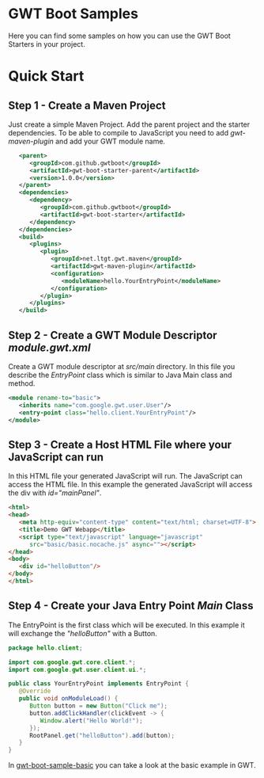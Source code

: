 # GWT Boot Samples

Here you can find some samples on how you can use the GWT Boot Starters in 
your project.

# Quick Start

## Step 1 - Create a Maven Project

Just create a simple Maven Project. Add the parent project and the 
starter dependencies. To be able to compile to JavaScript you
need to add _gwt-maven-plugin_ and add your GWT module name.

```xml
   <parent>
      <groupId>com.github.gwtboot</groupId>
      <artifactId>gwt-boot-starter-parent</artifactId>
      <version>1.0.0</version>
   </parent>
   <dependencies>
      <dependency>
         <groupId>com.github.gwtboot</groupId>
         <artifactId>gwt-boot-starter</artifactId>
      </dependency>
   </dependencies>
   <build>
      <plugins>
         <plugin>
            <groupId>net.ltgt.gwt.maven</groupId>
            <artifactId>gwt-maven-plugin</artifactId>
            <configuration>
               <moduleName>hello.YourEntryPoint</moduleName>
            </configuration>
         </plugin>
      </plugins>
   </build>
```

## Step 2 - Create a GWT Module Descriptor _module.gwt.xml_

Create a GWT module descriptor at _src/main_ directory. In this file
you describe the _EntryPoint_ class which is similar to Java Main class
and method.

```xml
<module rename-to="basic">
   <inherits name="com.google.gwt.user.User"/>
   <entry-point class="hello.client.YourEntryPoint"/>
</module>
```

## Step 3 - Create a Host HTML File where your JavaScript can run

In this HTML file your generated JavaScript will run. The JavaScript
can access the HTML file. In this example the generated JavaScript
will access the div with _id="mainPanel"_. 

```html
<html>
<head>
   <meta http-equiv="content-type" content="text/html; charset=UTF-8">
   <title>Demo GWT Webapp</title>
   <script type="text/javascript" language="javascript" 
      src="basic/basic.nocache.js" async=""></script>
</head>
<body>
   <div id="helloButton"/>
</body>
</html>
```

## Step 4 - Create your Java Entry Point _Main_ Class

The EntryPoint is the first class which will be executed. 
In this example it will exchange the _"helloButton"_ with a
Button.

```java
package hello.client;

import com.google.gwt.core.client.*;
import com.google.gwt.user.client.ui.*;

public class YourEntryPoint implements EntryPoint {
   @Override
   public void onModuleLoad() {
      Button button = new Button("Click me");
      button.addClickHandler(clickEvent -> { 
         Window.alert("Hello World!"); 
      });
      RootPanel.get("helloButton").add(button);
   }
}

```

In [gwt-boot-sample-basic](https://github.com/gwtboot/gwt-boot-samples/tree/master/gwt-boot-sample-basic) 
you can take a look at the basic example in GWT.

